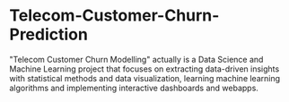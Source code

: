 # Telecom-Customer-Churn-Prediction
"Telecom Customer Churn Modelling" actually is a Data Science and Machine Learning project that focuses on extracting data-driven insights with statistical methods and data visualization, learning machine learning algorithms and implementing interactive dashboards and webapps.

